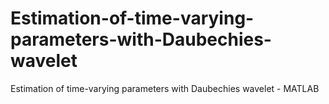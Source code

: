 # Estimation-of-time-varying-parameters-with-Daubechies-wavelet
Estimation of time-varying parameters with Daubechies wavelet - MATLAB
